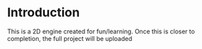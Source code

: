 # Introduction

This is a 2D engine created for fun/learning.
Once this is closer to completion, the full project will be uploaded

